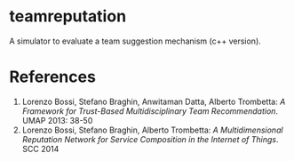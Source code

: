 teamreputation
==============

A simulator to evaluate a team suggestion mechanism (c++ version).

References
==========

1. Lorenzo Bossi, Stefano Braghin, Anwitaman Datta, Alberto Trombetta: _A Framework for Trust-Based Multidisciplinary Team Recommendation_. UMAP 2013: 38-50
2. Lorenzo Bossi, Stefano Braghin, Alberto Trombetta: _A Multidimensional Reputation Network for Service Composition in the Internet of Things_. SCC 2014
